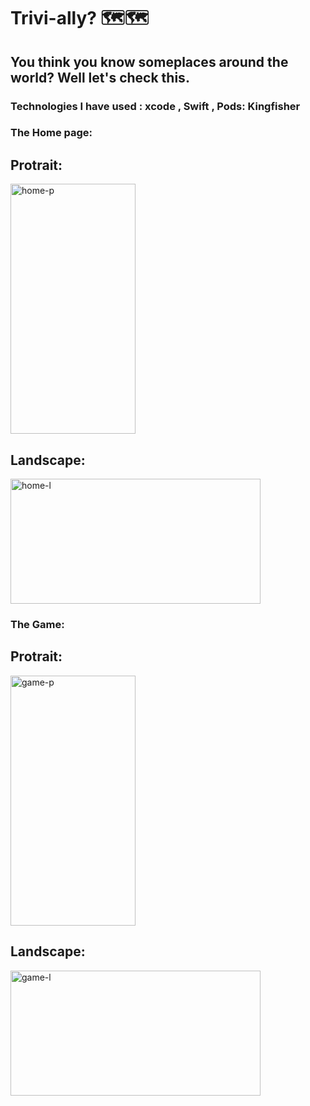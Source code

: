# Trivi-ally? 🗺️🗺️
## You think you know someplaces around the world? Well let's check this.
### Technologies I have used : xcode , Swift , Pods: Kingfisher

### The Home page: 
## Protrait:
<img src="https://user-images.githubusercontent.com/62396197/169662210-ac5e0ba1-cbd7-4493-b9ee-6faed3fee5c3.png" alt="home-p" width="200" height="400"/>

## Landscape: 
<img src="https://user-images.githubusercontent.com/62396197/169662211-ebaaf9b2-4f8d-499f-9beb-2afb417b0235.png" alt="home-l" width="400" height="200"/>

### The Game:
## Protrait:
<img src="https://user-images.githubusercontent.com/62396197/169662216-0154b8ee-0c6c-4403-b434-786ba13a3fb5.png" alt="game-p" width="200" height="400"/>

## Landscape: 
<img src="https://user-images.githubusercontent.com/62396197/169662214-24c91526-dc14-4ea6-bf81-cae673421d50.png" alt="game-l" width="400" height="200"/>
